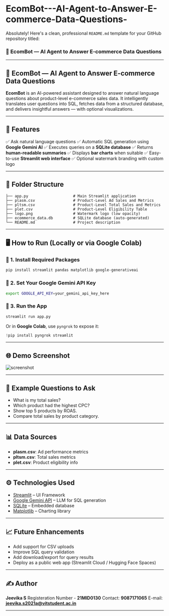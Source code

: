 # EcomBot---AI-Agent-to-Answer-E-commerce-Data-Questions-
Absolutely! Here's a clean, professional `README.md` template for your GitHub repository titled:

### 🚀 **EcomBot — AI Agent to Answer E-commerce Data Questions**

---

## 🧠 EcomBot — AI Agent to Answer E-commerce Data Questions

**EcomBot** is an AI-powered assistant designed to answer natural language questions about product-level e-commerce sales data. It intelligently translates user questions into SQL, fetches data from a structured database, and delivers insightful answers — with optional visualizations.

---

## 📌 Features

✅ Ask natural language questions
✅ Automatic SQL generation using **Google Gemini AI**
✅ Executes queries on a **SQLite database**
✅ Returns **human-readable summaries**
✅ Displays **bar charts** when suitable
✅ Easy-to-use **Streamlit web interface**
✅ Optional watermark branding with custom logo

---

## 📂 Folder Structure

```
├── app.py                    # Main Streamlit application
├── plasm.csv                 # Product-Level Ad Sales and Metrics
├── pltsm.csv                 # Product-Level Total Sales and Metrics
├── plet.csv                  # Product-Level Eligibility Table
├── logo.png                  # Watermark logo (low opacity)
├── ecommerce_data.db         # SQLite database (auto-generated)
└── README.md                 # Project description
```

---

## 🖥️ How to Run (Locally or via Google Colab)

### 🔧 1. Install Required Packages

```bash
pip install streamlit pandas matplotlib google-generativeai
```

### 🔧 2. Set Your Google Gemini API Key

```bash
export GOOGLE_API_KEY=your_gemini_api_key_here
```

### 🔧 3. Run the App

```bash
streamlit run app.py
```

Or in **Google Colab**, use `pyngrok` to expose it:

```python
!pip install pyngrok streamlit
```

---

## 🌐 Demo Screenshot

![screenshot](screenshot.png) <!-- Optional: replace with real screen capture -->

---

## 🤖 Example Questions to Ask

* What is my total sales?
* Which product had the highest CPC?
* Show top 5 products by ROAS.
* Compare total sales by product category.

---

## 📊 Data Sources

* **plasm.csv**: Ad performance metrics
* **pltsm.csv**: Total sales metrics
* **plet.csv**: Product eligibility info

---

## ⚙️ Technologies Used

* [Streamlit](https://streamlit.io/) – UI Framework
* [Google Gemini API](https://aistudio.google.com/app/apikey) – LLM for SQL generation
* [SQLite](https://www.sqlite.org/index.html) – Embedded database
* [Matplotlib](https://matplotlib.org/) – Charting library

---

## 📈 Future Enhancements

* Add support for CSV uploads
* Improve SQL query validation
* Add download/export for query results
* Deploy as a public web app (Streamlit Cloud / Hugging Face Spaces)

---

## ✍️ Author

**Jeevika S**
Registeration Number - **21MID0130**
Contact: **9087171065**
E-mail: **jeevika.s2021a@vitstudent.ac.in**

---


